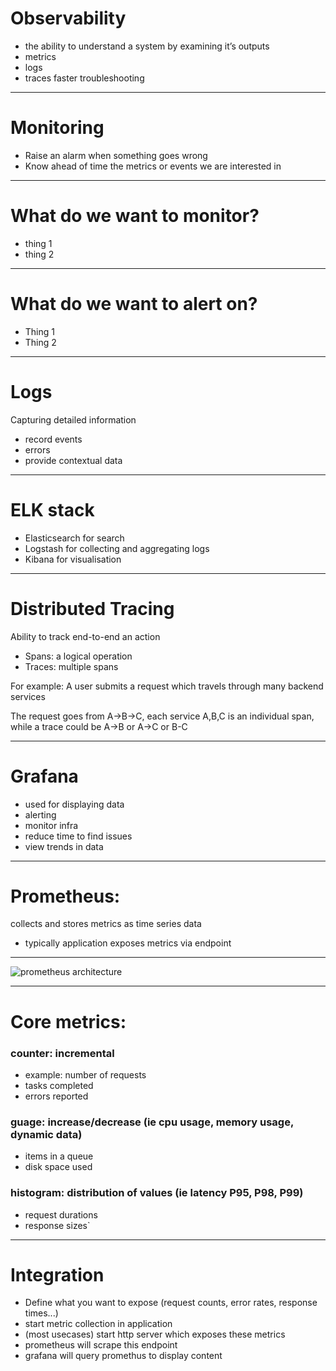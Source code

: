 # Observability

- the ability to understand a system by examining it’s outputs
- metrics
- logs
- traces 
faster troubleshooting

---

# Monitoring

- Raise an alarm when something goes wrong
- Know ahead of time the metrics or events we are interested in

---

# What do we want to monitor?
* thing 1 
* thing 2

---

# What do we want to alert on?
* Thing 1
* Thing 2

---

# Logs
Capturing detailed information
* record events 
* errors 
* provide contextual data

---

# ELK stack
- Elasticsearch for search
- Logstash for collecting and aggregating logs 
- Kibana for visualisation

---

# Distributed Tracing

Ability to track end-to-end an action

- Spans: a logical operation
- Traces: multiple spans

For example: A user submits a request which travels through many backend services

The request goes from A->B->C, each service A,B,C is an individual span, while a trace could be A->B or A->C or B-C


---


# Grafana

- used for displaying data
- alerting
- monitor infra
- reduce time to find issues
- view trends in data

---

# Prometheus:

collects and stores metrics as time series data

- typically application exposes metrics via endpoint

---

![prometheus architecture](https://prometheus.io/assets/architecture.png)


---

# Core metrics:

### counter: incremental 
* example: number of requests
* tasks completed
* errors reported 

### guage: increase/decrease (ie cpu usage, memory usage, dynamic data)
* items in a queue
* disk space used

### histogram: distribution of values (ie latency P95, P98, P99)
* request durations
* response sizes`

---

# Integration
- Define what you want to expose (request counts, error rates, response times...)
- start metric collection in application 
- (most usecases) start http server which exposes these metrics
- prometheus will scrape this endpoint
- grafana will query promethus to display content

